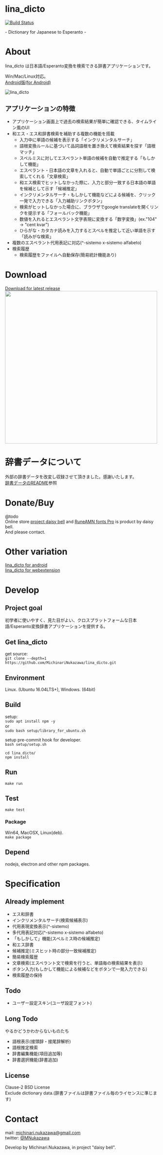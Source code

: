lina\_dicto
====
[![Build Status](https://travis-ci.org/MichinariNukazawa/lina_dicto.svg?branch=master)](https://travis-ci.org/MichinariNukazawa/lina_dicto)  

\- Dictionary for Japanese to Esperanto -

# About
lina\_dicto は日本語/Esperanto変換を検索できる辞書アプリケーションです。  

Win/Mac/Linux対応。  
[Android版(for Android)]( https://play.google.com/store/apps/details?id=com.michinari_nukazawa.app.lina_dicto_for_android )  

![lina\_dicto](document/image/lina_dicto_0.1.14.png)  

## アプリケーションの特徴
- アプリケーション画面上で過去の検索結果が簡単に確認できる、タイムライン風のUI
- 和エス・エス和辞書検索を補助する複数の機能を搭載
  - 入力中に単語の候補を表示する「インクリメンタルサーチ」
  - 語根変換ルールに基づいて品詞語根を置き換えて検索結果を探す「語根マッチ」
  - スペルミスに対してエスペラント単語の候補を自動で推定する「もしかして機能」
  - エスペラント・日本語の文章を入れると、自動で単語ごとに分割して検索してくれる「文章検索」
  - 和エス検索でヒットしなかった際に、入力と部分一致する日本語の単語を候補として示す「候補推定」
  - インクリメンタルサーチ・もしかして機能などによる候補を、クリック一発で入力できる「入力補助リンクボタン」
  - 検索がヒットしなかった場合に、ブラウザでgoogle translateを開くリンクを提示する「フォールバック機能」
  - 数値を入れるとエスペラント文字表現に変換する「数字変換」(ex."104" -> "cent kvar")
  - ひらがな・カタカナ読みを入力するとスペルを推定して近い単語を示す「読みがな検索」
- 複数のエスペラント代用表記に対応(^-sistemo x-sistemo alfabeto)
- 検索履歴
  - 検索履歴をファイルへ自動保存(簡易統計機能あり)

# Download
[Download for latest release](https://github.com/MichinariNukazawa/lina_dicto/releases)  
<img src="document/image/download_link.png" width="500">  

# 辞書データについて
外部の辞書データを改変し収録させて頂きました。感謝いたします。  
[辞書データのREADME](lina_dicto/dictionary/README.md)参照  

# Donate/Buy
@todo  
Online store [project daisy bell][pixiv_booth_project_daisy_bell] and [RuneAMN fonts Pro][gumroad_runeamn_fonts_pro] is product by daisy bell.  
And please contact.  

# Other variation
[lina\_dicto for android](https://github.com/MichinariNukazawa/lina_dicto_for_android)  
[lina\_dicto for webextension](https://github.com/MichinariNukazawa/lina_dicto_for_webextension)  

# Develop
## Project goal
初学者に使いやすく、見た目がよい、クロスプラットフォームな日本語/Esperanto変換辞書アプリケーションを提供する。  

## Get lina\_dicto
get source:  
`git clone --depth=1 https://github.com/MichinariNukazawa/lina_dicto.git`  

## Environment
Linux. (Ubuntu 16.04LTS+), Windows. (64bit)  

## Build
setup:  
`sudo apt install npm -y`  
or  
`sudo bash setup/library_for_ubuntu.sh`  

setup pre-commit hook for developer.  
`bash setup/setup.sh`  

```
cd lina_dicto/
npm install
```

## Run
`make run`  

## Test
`make test`  

### Package
Win64, MacOSX, Linux(deb).  
`make package`  

## Depend
nodejs, electron and other npm packages.  

# Specification

## Already implement
- エス和辞書
 - インクリメンタルサーチ(検索候補表示)
 - 代用表現変換表示(^-sistemo)
 - 多代用表記対応(^-sistemo x-sistemo alfabeto)
 - 「もしかして」機能(スペルミス時の候補推定)
- 和エス辞書
 - 候補推定(ミスヒット時の部分一致候補推定)
- 簡易検索履歴
- 文章検索(エスペラント文で検索を行うと、単語毎の検索結果を表示)
- ボタン入力(もしかして機能による候補などをボタンで一発入力できる)
- 検索履歴の保持

## Todo
- ユーザー設定スキン(ユーザ設定フォント)

## Long Todo
やるかどうかわからないものたち  
- 語根表示(接頭辞・接尾辞解析)
- 語根推定検索
- 辞書編集機能(項目追加等)
- 辞書選択機能(辞書追加)

## License
Clause-2 BSD License  
Exclude dictionary data.(辞書ファイルは辞書ファイル毎のライセンスに準じます)  

# Contact
mail: [michinari.nukazawa@gmail.com][mailto]  
twitter: [@MNukazawa][twitter]  

Develop by Michinari.Nukazawa, in project "daisy bell".  

[pixiv_booth_project_daisy_bell]: https://daisy-bell.booth.pm/
[gumroad_runeamn_fonts_pro]: https://gumroad.com/l/UNWF
[mailto]: mailto:michinari.nukazawa@gmail.com
[twitter]: https://twitter.com/MNukazawa

